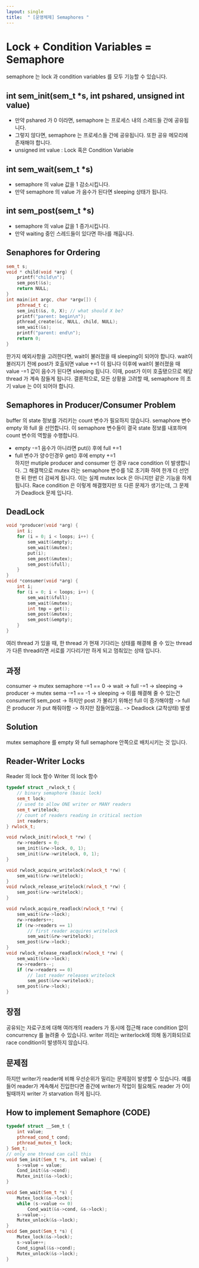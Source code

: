 ```yaml
---
layout: single
title:  " [운영체제] Semaphores "
---
```


Lock + Condition Variables = Semaphore
===
semaphore 는 lock 과 condition variables 를 모두 기능할 수 있습니다. 

int sem_init(sem_t *s, int pshared, unsigned int value)
---
* 만약 pshared 가 0 이라면, semaphore 는 프로세스 내의 스레드들 간에 공유됩니다. 
* 그렇지 않다면, semaphore 는 프로세스들 간에 공유됩니다. 또한 공유 메모리에 존재해야 합니다.
* unsigned int value : Lock 혹은 Condition Variable

int sem_wait(sem_t *s)
---
* semaphore 의 value 값을 1 감소시킵니다. 
* 만약 semaphore 의 value 가 음수가 된다면 sleeping 상태가 됩니다. 

int sem_post(sem_t *s)
---
* semaphore 의 value 값을 1 증가시킵니다. 
* 만약 waiting 중인 스레드들이 있다면 하나를 깨웁니다. 

Senaphores for Ordering
---

```c++
sem_t s;
void * child(void *arg) {
    printf("child\n");
    sem_post(&s);
    return NULL;
}
int main(int argc, char *argv[]) {
    pthread_t c;
    sem_init(&s, 0, X); // what should X be?
    printf("parent: begin\n");
    pthread_create(&c, NULL, child, NULL);
    sem_wait(&s);
    printf("parent: end\n");
    return 0;
}
```

한가지 예외사항을 고려한다면, wait이 불러졌을 때 sleeping이 되어야 합니다. wait이 불러지기 전에 post가 호출되면 value +=1 이 됩니다
이후에 wait이 불러졌을 때 value -=1 값이 음수가 된다면 sleeping 됩니다. 이때, post가 이미 호출됐으므로 해당 thread 가 계속 잠들게 됩니다. 결론적으로, 모든 상황을 고려할 때, semaphore 의 초기 value 는 0이 되어야 합니다.

Semaphores in Producer/Consumer Problem
---
buffer 의 state 정보를 가리키는 count 변수가 필요하지 않습니다. semaphore 변수 empty 와 full 을 선언합니다. 이 semaphore 변수들이 결국 state 정보를 내포하며 count 변수의 역할을 수행합니다.     
* empty -=1 음수가 아니라면 put(i) 후에 full +=1
* full 변수가 양수인경우 get() 후에 empty +=1     
하지만 mutiple producer and consumer 인 경우 race condition 이 발생합니다. 그 해결책으로 mutex 라는 semaphore 변수를 1로 초기화 하여 한개 더 선언한 뒤 한번 더 감싸게 됩니다. 이는 실제 mutex lock 은 아니지만 같은 기능을 하게 됩니다. Race condition 은 이렇게 해결했지만 또 다른 문제가 생기는데, 그 문제가 Deadlock 문제 입니다.

DeadLock
---
```c++
void *producer(void *arg) {
    int i;
    for (i = 0; i < loops; i++) {
        sem_wait(&empty);
        sem_wait(&mutex);
        put(i);
        sem_post(&mutex);
        sem_post(&full);    
    }
}
void *consumer(void *arg) {
    int i;
    for (i = 0; i < loops; i++) {
        sem_wait(&full);
        sem_wait(&mutex);
        int tmp = get();
        sem_post(&mutex);
        sem_post(&empty);
    }
}
```

여러 thread 가 있을 때, 한 thread 가 현재 기다리는 상태를 해결해 줄 수 있는 thread 가 다른 thread라면
서로를 기다리기만 하게 되고 멈춰있는 상태 입니다.     

과정
---
consumer -> mutex semaphore -=1 == 0 -> wait -> full -=1 -> sleeping -> producer -> mutex sema -=1 == -1 -> sleeping -> 이를 해결해 줄 수 있는건 consumer의 sem_post -> 하지만 post 가 불리기 위해선 full 이 증가해야함 -> full 은 producer 가 put 해줘야함 -> 하지만 잠들어있음.. -> Deadlock (교착상태) 발생

Solution
---
mutex semaphore 를 empty 와 full semaphore 안쪽으로 배치시키는 것 입니다.


Reader-Writer Locks
---
Reader 의 lock 함수
Writer 의 lock 함수

```c++
typedef struct _rwlock_t {
    // binary semaphore (basic lock)
    sem_t lock;
    // used to allow ONE writer or MANY readers
    sem_t writelock;
    // count of readers reading in critical section
    int readers;
} rwlock_t;

void rwlock_init(rwlock_t *rw) {
    rw->readers = 0;
    sem_init(&rw->lock, 0, 1);
    sem_init(&rw->writelock, 0, 1);
}

void rwlock_acquire_writelock(rwlock_t *rw) {
    sem_wait(&rw->writelock);
}
void rwlock_release_writelock(rwlock_t *rw) {
    sem_post(&rw->writelock);
}

void rwlock_acquire_readlock(rwlock_t *rw) {
    sem_wait(&rw->lock);
    rw->readers++;  
    if (rw->readers == 1)
        // first reader acquires writelock
        sem_wait(&rw->writelock);
    sem_post(&rw->lock);
}
void rwlock_release_readlock(rwlock_t *rw) {
    sem_wait(&rw->lock);
    rw->readers--;
    if (rw->readers == 0)
        // last reader releases writelock
        sem_post(&rw->writelock);
    sem_post(&rw->lock);
}
```

장점
---
공유되는 자료구조에 대해 여러개의 readers 가 동시에 접근해 race condition 없이 concurrency 를 늘려줄 수 있습니다. writer 끼리는 writerlock에 의해 동기화되므로 race condition이 발생하지 않습니다. 

문제점
---
하지만 writer가 reader에 비해 우선순위가 밀리는 문제점이 발생할 수 있습니다. 예를들어 reader가 계속해서 진입한다면 중간에 writer가 작업이 필요해도 reader 가 0이 될때까지 writer 가 starvation 하게 됩니다.


How to implement Semaphore (CODE)
---
```c++
typedef struct __Sem_t {
    int value;
    pthread_cond_t cond;
    pthread_mutex_t lock;
} Sem_t;
// only one thread can call this
void Sem_init(Sem_t *s, int value) {
    s->value = value;
    Cond_init(&s->cond);
    Mutex_init(&s->lock);
}

void Sem_wait(Sem_t *s) {
    Mutex_lock(&s->lock);
    while (s->value <= 0)
        Cond_wait(&s->cond, &s->lock);
    s->value--;
    Mutex_unlock(&s->lock);
}
void Sem_post(Sem_t *s) {
    Mutex_lock(&s->lock);
    s->value++;
    Cond_signal(&s->cond);
    Mutex_unlock(&s->lock);
}
```